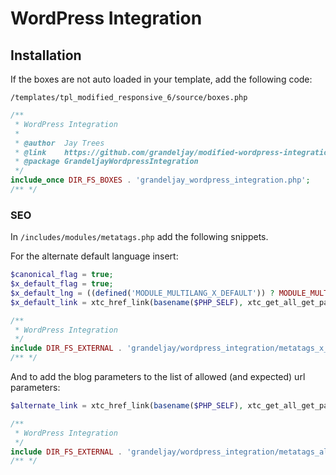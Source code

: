 # WordPress Integration

## Installation

If the boxes are not auto loaded in your template, add the following code:

`/templates/tpl_modified_responsive_6/source/boxes.php`

```php
/**
 * WordPress Integration
 *
 * @author  Jay Trees
 * @link    https://github.com/grandeljay/modified-wordpress-integration
 * @package GrandeljayWordpressIntegration
 */
include_once DIR_FS_BOXES . 'grandeljay_wordpress_integration.php';
/** */
```

### SEO

In `/includes/modules/metatags.php` add the following snippets.

For the alternate default language insert:

```php
$canonical_flag = true;
$x_default_flag = true;
$x_default_lng = ((defined('MODULE_MULTILANG_X_DEFAULT')) ? MODULE_MULTILANG_X_DEFAULT : 'en');
$x_default_link = xtc_href_link(basename($PHP_SELF), xtc_get_all_get_params_include(array('products_id', 'cPath', 'manufacturers_id', 'coID')).'language='.$x_default_lng.$page_param, 'NONSSL', false);

/**
 * WordPress Integration
 */
include DIR_FS_EXTERNAL . 'grandeljay/wordpress_integration/metatags_x_default.php';
/** */
```

And to add the blog parameters to the list of allowed (and expected) url parameters:

```php
$alternate_link = xtc_href_link(basename($PHP_SELF), xtc_get_all_get_params_include(array('products_id', 'cPath', 'manufacturers_id', 'coID')).'language='.$key.$page_param, 'NONSSL', false);

/**
 * WordPress Integration
 */
include DIR_FS_EXTERNAL . 'grandeljay/wordpress_integration/metatags_alternate.php';
/** */
```

